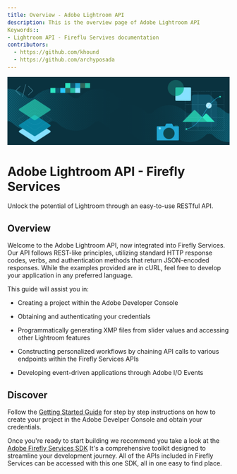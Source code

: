 ```yaml
---
title: Overview - Adobe Lightroom API
description: This is the overview page of Adobe Lightroom API
Keywords::
- Lightroom API - Fireflu Servives documentation
contributors:
  - https://github.com/khound
  - https://github.com/archyposada
---
```


<Hero slots="image, heading, text" background="rgb(64, 34, 138)"/>

![Hero image](./hero.png)

# Adobe Lightroom API - Firefly Services

Unlock the potential of Lightroom through an easy-to-use RESTful API.

## Overview

Welcome to the Adobe Lightroom API, now integrated into Firefly Services. Our API follows REST-like principles, utilizing standard HTTP response codes, verbs, and authentication methods that return JSON-encoded responses. While the examples provided are in cURL, feel free to develop your application in any preferred language.

This guide will assist you in:

- Creating a project within the Adobe Developer Console

- Obtaining and authenticating your credentials

- Programmatically generating XMP files from slider values and accessing other Lightroom features

- Constructing personalized workflows by chaining API calls to various endpoints within the Firefly Services APIs

- Developing event-driven applications through Adobe I/O Events

## Discover

Follow the [Getting Started Guide](../guides/get-started.md) for step by step instructions on how to create your project in the Adobe Develper Console and obtain your credentials. 

Once you're ready to start building we recommend you take a look at the [Adobe Firefly Services SDK](./sdks/) It's a comprehensive toolkit designed to streamline your development journey. All of the APIs included in Firefly Services can be accessed with this one SDK, all in one easy to find place.


<br/><br/><br/><br/>